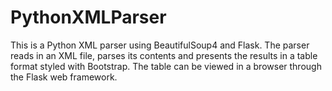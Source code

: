# PythonXMLParser
This is a Python XML parser using BeautifulSoup4 and Flask. The parser reads in an XML file, parses its contents and presents the results in a table format styled with Bootstrap. The table can be viewed in a browser through the Flask web framework.
